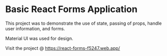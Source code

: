 # Basic React Forms Application

This project was to demonstrate the use of state, passing of props, handle user information, and forms.

Material UI was used for design.

Visit the project @ https://react-forms-f5247.web.app/
